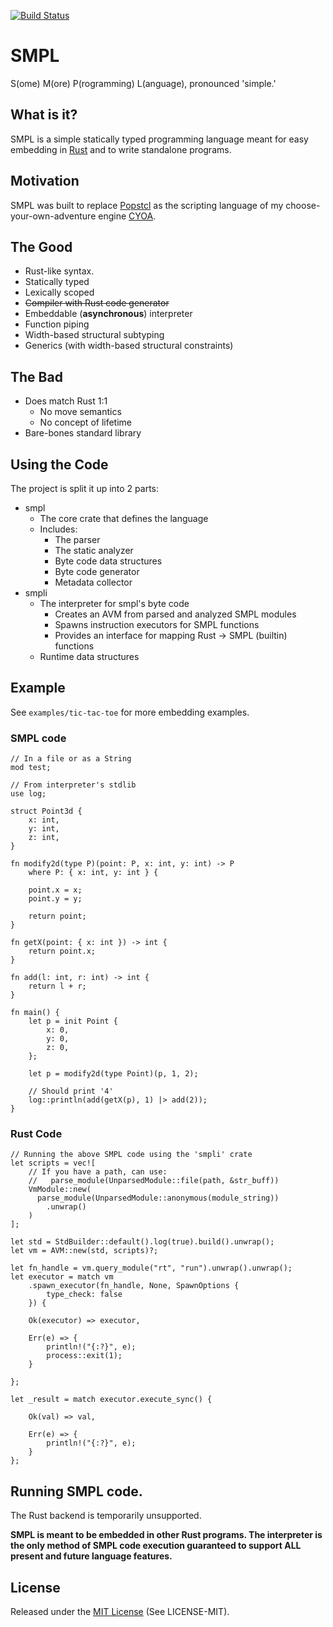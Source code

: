 [![Build Status](https://travis-ci.org/InnPatron/smpl.svg?branch=master)](https://travis-ci.org/InnPatron/smpl)

# SMPL
S(ome) M(ore) P(rogramming) L(anguage), pronounced 'simple.' 
## What is it?

SMPL is a simple statically typed programming language meant for easy embedding in [Rust](https://www.rust-lang.org/en-US/) and to write standalone programs.

## Motivation

SMPL was built to replace [Popstcl](https://github.com/InnPatron/Popstcl) as the scripting language of my choose-your-own-adventure engine [CYOA](https://github.com/InnPatron/cyoa).

## The Good

* Rust-like syntax.
* Statically typed
* Lexically scoped
* ~~Compiler with Rust code generator~~
* Embeddable (**asynchronous**) interpreter
* Function piping
* Width-based structural subtyping 
* Generics (with width-based structural constraints)

## The Bad
* Does match Rust 1:1
  * No move semantics
  * No concept of lifetime
* Bare-bones standard library

## Using the Code

The project is split it up into 2 parts:
* smpl
  * The core crate that defines the language
  * Includes:
    * The parser
    * The static analyzer
    * Byte code data structures 
    * Byte code generator
    * Metadata collector
* smpli
  * The interpreter for smpl's byte code
    * Creates an AVM from parsed and analyzed SMPL modules
    * Spawns instruction executors for SMPL functions 
    * Provides an interface for mapping Rust -> SMPL (builtin) functions
  * Runtime data structures

## Example

See `examples/tic-tac-toe` for more embedding examples.

### SMPL code

```
// In a file or as a String
mod test;

// From interpreter's stdlib 
use log;

struct Point3d {
    x: int,
    y: int,
    z: int,
}

fn modify2d(type P)(point: P, x: int, y: int) -> P 
    where P: { x: int, y: int } {

    point.x = x;
    point.y = y;

    return point;
}

fn getX(point: { x: int }) -> int {
    return point.x;
}

fn add(l: int, r: int) -> int {
    return l + r;
}

fn main() {
    let p = init Point {
        x: 0,
        y: 0,
        z: 0,
    };

    let p = modify2d(type Point)(p, 1, 2);

    // Should print '4'
    log::println(add(getX(p), 1) |> add(2));
}
```

### Rust Code

```
// Running the above SMPL code using the 'smpli' crate
let scripts = vec![
    // If you have a path, can use:
    //   parse_module(UnparsedModule::file(path, &str_buff))
    VmModule::new(
      parse_module(UnparsedModule::anonymous(module_string))
        .unwrap()
    )
];

let std = StdBuilder::default().log(true).build().unwrap();
let vm = AVM::new(std, scripts)?;

let fn_handle = vm.query_module("rt", "run").unwrap().unwrap(); 
let executor = match vm
    .spawn_executor(fn_handle, None, SpawnOptions {
        type_check: false
    }) {

    Ok(executor) => executor,

    Err(e) => {
        println!("{:?}", e);
        process::exit(1);
    }

};

let _result = match executor.execute_sync() {

    Ok(val) => val,

    Err(e) => {
        println!("{:?}", e);
    }
};

```

## Running SMPL code.

The Rust backend is temporarily unsupported.

**SMPL is meant to be embedded in other Rust programs. The interpreter is the only method of SMPL code execution guaranteed to support ALL present and future language features.**

## License
Released under the [MIT License](https://opensource.org/licenses/MIT) (See LICENSE-MIT).
